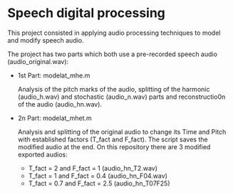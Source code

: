 # Speech digital processing

This project consisted in applying audio processing techniques to model and modify speech audio.

The project has two parts which both use a pre-recorded speech audio (audio_original.wav):

- 1st Part: modelat_mhe.m 

    Analysis of the pitch marks of the audio, splitting of the harmonic (audio_h.wav) and stochastic (audio_n.wav) parts and reconstructio0n of the audio (audio_hn.wav).

- 2n Part: modelat_mhet.m

    Analysis and splitting of the original audio to change its Time and Pitch with established factors (T_fact and F_fact). The script saves the modified audio at the end. On this repository there are 3 modified exported audios: 
    - T_fact = 2 and F_fact = 1 (audio_hn_T2.wav)
    - T_fact = 1 and F_fact = 0.4 (audio_hn_F04.wav)
    - T_fact = 0.7 and F_fact = 2.5 (audio_hn_T07F25) 

    

